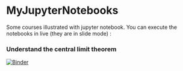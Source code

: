 # MyJupyterNotebooks
Some courses illustrated with jupyter notebook.
You can execute the notebooks in live (they are in slide mode) :

### Understand the central limit theorem 
[![Binder](https://mybinder.org/badge.svg)](https://mybinder.org/v2/gh/yaspat/MyJupyterNotebooks/master?urlepath=lab/tree/UnderstandTCL.ipynb)
